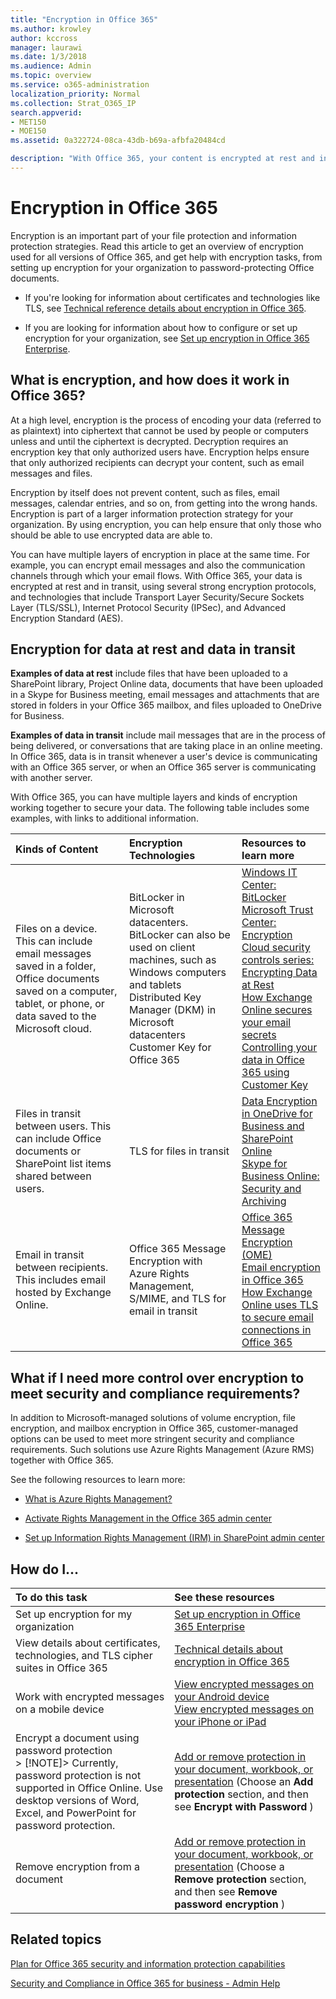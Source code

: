 ```yaml
---
title: "Encryption in Office 365"
ms.author: krowley
author: kccross
manager: laurawi
ms.date: 1/3/2018
ms.audience: Admin
ms.topic: overview
ms.service: o365-administration
localization_priority: Normal
ms.collection: Strat_O365_IP
search.appverid:
- MET150
- MOE150
ms.assetid: 0a322724-08ca-43db-b69a-afbfa20484cd

description: "With Office 365, your content is encrypted at rest and in transit, using the strongest encryption, protocols, and technologies available. Get an overview of encryption in Office 365."
---
```


# Encryption in Office 365

Encryption is an important part of your file protection and information protection strategies. Read this article to get an overview of encryption used for all versions of Office 365, and get help with encryption tasks, from setting up encryption for your organization to password-protecting Office documents.
  
- If you're looking for information about certificates and technologies like TLS, see [Technical reference details about encryption in Office 365](technical-reference-details-about-encryption.md).
    
- If you are looking for information about how to configure or set up encryption for your organization, see [Set up encryption in Office 365 Enterprise](set-up-encryption.md).
    
## What is encryption, and how does it work in Office 365?
<a name="whatisencryption"> </a>

At a high level, encryption is the process of encoding your data (referred to as plaintext) into ciphertext that cannot be used by people or computers unless and until the ciphertext is decrypted. Decryption requires an encryption key that only authorized users have. Encryption helps ensure that only authorized recipients can decrypt your content, such as email messages and files.
  
Encryption by itself does not prevent content, such as files, email messages, calendar entries, and so on, from getting into the wrong hands. Encryption is part of a larger information protection strategy for your organization. By using encryption, you can help ensure that only those who should be able to use encrypted data are able to.
  
You can have multiple layers of encryption in place at the same time. For example, you can encrypt email messages and also the communication channels through which your email flows. With Office 365, your data is encrypted at rest and in transit, using several strong encryption protocols, and technologies that include Transport Layer Security/Secure Sockets Layer (TLS/SSL), Internet Protocol Security (IPSec), and Advanced Encryption Standard (AES).
  
## Encryption for data at rest and data in transit
<a name="attestintransit"> </a>

 **Examples of data at rest** include files that have been uploaded to a SharePoint library, Project Online data, documents that have been uploaded in a Skype for Business meeting, email messages and attachments that are stored in folders in your Office 365 mailbox, and files uploaded to OneDrive for Business. 
  
 **Examples of data in transit** include mail messages that are in the process of being delivered, or conversations that are taking place in an online meeting. In Office 365, data is in transit whenever a user's device is communicating with an Office 365 server, or when an Office 365 server is communicating with another server. 
  
With Office 365, you can have multiple layers and kinds of encryption working together to secure your data. The following table includes some examples, with links to additional information.
  
|**Kinds of Content**|**Encryption Technologies**|**Resources to learn more**|
|:-----|:-----|:-----|
|Files on a device. This can include email messages saved in a folder, Office documents saved on a computer, tablet, or phone, or data saved to the Microsoft cloud.  <br/> |BitLocker in Microsoft datacenters. BitLocker can also be used on client machines, such as Windows computers and tablets  <br/> Distributed Key Manager (DKM) in Microsoft datacenters  <br/> Customer Key for Office 365  <br/> |[Windows IT Center: BitLocker](https://docs.microsoft.com/en-us/windows/device-security/bitlocker/bitlocker-overview) <br/> [Microsoft Trust Center: Encryption](https://www.microsoft.com/en-us/TrustCenter/Security/Encryption) <br/> [Cloud security controls series: Encrypting Data at Rest](https://blogs.microsoft.com/microsoftsecure/2015/09/10/cloud-security-controls-series-encrypting-data-at-rest) <br/> [How Exchange Online secures your email secrets](exchange-online-secures-email-secrets.md) <br/> [Controlling your data in Office 365 using Customer Key](controlling-your-data-using-customer-key.md) <br/> |
|Files in transit between users. This can include Office documents or SharePoint list items shared between users.  <br/> |TLS for files in transit  <br/> |[Data Encryption in OneDrive for Business and SharePoint Online](data-encryption-in-odb-and-spo-0.md) <br/> [Skype for Business Online: Security and Archiving](https://technet.microsoft.com/en-us/library/skype-for-business-online-security-and-archiving.aspx) <br/> |
|Email in transit between recipients. This includes email hosted by Exchange Online.  <br/> |Office 365 Message Encryption with Azure Rights Management, S/MIME, and TLS for email in transit  <br/> |[Office 365 Message Encryption (OME)](ome.md) <br/> [Email encryption in Office 365](email-encryption.md) <br/> [How Exchange Online uses TLS to secure email connections in Office 365](exchange-online-uses-tls-to-secure-email-connections.md) <br/> |
   
## What if I need more control over encryption to meet security and compliance requirements?
<a name="commpliance"> </a>

In addition to Microsoft-managed solutions of volume encryption, file encryption, and mailbox encryption in Office 365, customer-managed options can be used to meet more stringent security and compliance requirements. Such solutions use Azure Rights Management (Azure RMS) together with Office 365.
  
See the following resources to learn more:
  
- [What is Azure Rights Management?](https://docs.microsoft.com/en-us/information-protection/understand-explore/what-is-azure-rms)
    
- [Activate Rights Management in the Office 365 admin center](https://support.office.com/article/5b6d3ac7-b1ac-428e-b03e-50e882f85a6e)
    
- [Set up Information Rights Management (IRM) in SharePoint admin center](set-up-irm-in-sp-admin-center.md)
    
## How do I...
<a name="commpliance"> </a>

|**To do this task**|**See these resources**|
|:-----|:-----|
|Set up encryption for my organization  <br/> |[Set up encryption in Office 365 Enterprise](set-up-encryption.md) <br/> |
|View details about certificates, technologies, and TLS cipher suites in Office 365  <br/> |[Technical details about encryption in Office 365](technical-reference-details-about-encryption.md) <br/> |
|Work with encrypted messages on a mobile device  <br/> |[View encrypted messages on your Android device](https://support.office.com/article/83d60f17-2305-407a-a762-7d518401fdeb) <br/> [View encrypted messages on your iPhone or iPad](https://support.office.com/article/4d631321-0d26-4bcc-a483-d294dd0b1caf) <br/> |
|Encrypt a document using password protection  <br/> > [!NOTE]> Currently, password protection is not supported in Office Online. Use desktop versions of Word, Excel, and PowerPoint for password protection.           |[Add or remove protection in your document, workbook, or presentation](https://support.office.com/article/05084cc3-300d-4c1a-8416-38d3e37d6826) (Choose an **Add protection** section, and then see **Encrypt with Password** )  <br/> |
|Remove encryption from a document  <br/> |[Add or remove protection in your document, workbook, or presentation](https://support.office.com/article/05084cc3-300d-4c1a-8416-38d3e37d6826) (Choose a **Remove protection** section, and then see **Remove password encryption** )  <br/> |
   
## Related topics
<a name="commpliance"> </a>

[Plan for Office 365 security and information protection capabilities](https://support.office.com/article/3d4ac4a1-3920-4ff9-918f-011f3ce60408)
  
[Security and Compliance in Office 365 for business - Admin Help](https://support.office.com/article/7fe448f7-49bd-4d3e-919d-0a6d1cf675bb)
  

